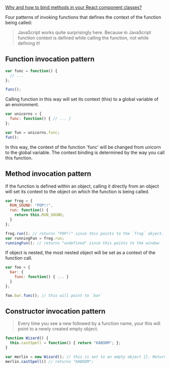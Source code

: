 [Why and how to bind methods in your React component classes?](http://reactkungfu.com/2015/07/why-and-how-to-bind-methods-in-your-react-component-classes/)

Four patterns of invoking functions that defines the context of the function being called:

> JavaScript works quite surprisingly here. Because in JavaScript function context is defined while calling the function, not while defining it! 

## Function invocation pattern
```javascript
var func = function() {
  // ...
};

func();
```
Calling function in this way will set its context (this) to a global variable of an environment.
```javascript
var unicorns = {
  func: function() { // ... }
};

var fun = unicorns.func;
fun();
```
In this way, the context of the function 'func' will be changed from unicorn to the global variable. The context binding is determined by the way you call this function.

## Method invocation pattern
If the function is defined within an object, calling it directly from an object will set its context to the object on which the function is being called.
```javascript
var frog = {
  RUN_SOUND: "POP!!",
  run: function() {
    return this.RUN_SOUND;
  }
};

frog.run(); // returns "POP!!" since this points to the `frog` object.
var runningFun = frog.run;
runningFun(); // returns "undefined" since this points to the window
```
If object is nested, the most nested object will be set as a context of the function call.
```javascript
var foo = {
  bar: {
    func: function() { ... }
  }
};

foo.bar.func(); // this will point to `bar`
```
## Constructor invocation pattern

> Every time you see a new followed by a function name, your this will point to a newly created empty object.

```javascript
function Wizard() {
  this.castSpell = function() { return "KABOOM"; };
}

var merlin = new Wizard(); // this is set to an empty object {}. Returns `this` implicitly.
merlin.castSpell() // returns "KABOOM";
```